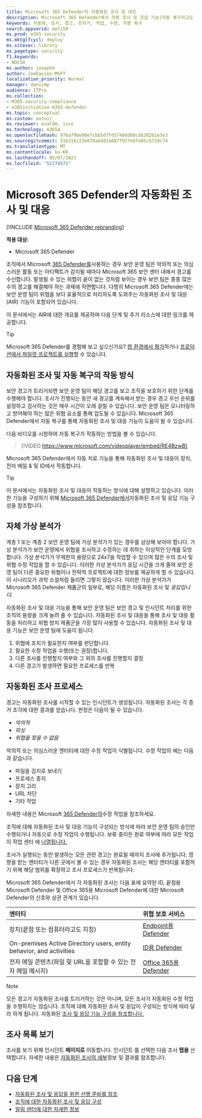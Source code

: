 ```yaml
---
title: Microsoft 365 Defender의 자동화된 조사 및 대응
description: Microsoft 365 Defender에서 자동 조사 및 응답 기능(자동 복구라고도 하는)에 대한 개요를 얻습니다.
keywords: 자동화, 조사, 경고, 트리거, 작업, 수정, 자동 복구
search.appverid: met150
ms.prod: m365-security
ms.mktglfcycl: deploy
ms.sitesec: library
ms.pagetype: security
f1.keywords:
- NOCSH
ms.author: josephd
author: JoeDavies-MSFT
localization_priority: Normal
manager: dansimp
audience: ITPro
ms.collection:
- M365-security-compliance
- m365initiative-m365-defender
ms.topic: conceptual
ms.custom: autoir
ms.reviewer: evaldm, isco
ms.technology: m365d
ms.openlocfilehash: 976a79be98efcbb5d7fd3749ddb0cdb282b1e3e3
ms.sourcegitcommit: 51b316c23e070ab402a687f927e8fa01cb719c74
ms.translationtype: MT
ms.contentlocale: ko-KR
ms.lasthandoff: 05/07/2021
ms.locfileid: "52274571"
---
```

# <a name="automated-investigation-and-response-in-microsoft-365-defender"></a>Microsoft 365 Defender의 자동화된 조사 및 대응

[!INCLUDE [Microsoft 365 Defender rebranding](../includes/microsoft-defender.md)]

**적용 대상:**
- Microsoft 365 Defender

조직에서 Microsoft [365 Defender를](microsoft-365-defender.md)사용하는 경우 보안 운영 팀은 악의적 또는 의심스러운 활동 또는 아티팩트가 감지될 때마다 Microsoft 365 보안 센터 내에서 경고를 수신합니다. 발생될 수 있는 위협이 끝이 없는 것처럼 보이는 경우 보안 팀은 종종 많은 수의 경고를 해결해야 하는 과제에 직면합니다. 다행히 Microsoft 365 Defender에는 보안 운영 팀이 위협을 보다 효율적으로 처리하도록 도와주는 자동화된 조사 및 대응(AIR) 기능이 포함되어 있습니다.

이 문서에서는 AIR에 대한 개요를 제공하며 다음 단계 및 추가 리소스에 대한 링크를 제공합니다.

> [!TIP]
> Microsoft 365 Defender를 경험해 보고 싶으신가요? [랩 환경에서 평가](m365d-evaluation.md?ocid=cx-docs-MTPtriallab)하거나 [프로덕션에서 파일럿 프로젝트를 실행](m365d-pilot.md?ocid=cx-evalpilot)할 수 있습니다.

## <a name="how-automated-investigation-and-self-healing-works"></a>자동화된 조사 및 자동 복구의 작동 방식

보안 경고가 트리거되면 보안 운영 팀이 해당 경고를 보고 조직을 보호하기 위한 단계를 수행해야 합니다. 조사가 진행되는 동안 새 경고를 계속해서 받는 경우 경고 우선 순위를 설정하고 검사하는 것은 매우 시간이 오래 걸릴 수 있습니다. 보안 운영 팀은 모니터링하고 방어해야 하는 많은 위협 요소를 통해 압도될 수 있습니다. Microsoft 365 Defender에서 자동 복구를 통해 자동화된 조사 및 대응 기능이 도움이 될 수 있습니다.

다음 비디오를 시청하여 자동 복구가 작동하는 방법을 볼 수 있습니다. <p>

> [!VIDEO https://www.microsoft.com/videoplayer/embed/RE4BzwB]

Microsoft 365 Defender에서 자동 치료 기능을 통해 자동화된 조사 및 대응이 장치, 전자 메일 & 및 ID에서 작동합니다.
 
> [!TIP]
> 이 문서에서는 자동화된 조사 및 대응이 작동하는 방식에 대해 설명하고 있습니다. 이러한 기능을 구성하기 위해 [Microsoft 365 Defender에서](m365d-configure-auto-investigation-response.md)자동화된 조사 및 응답 기능 구성을 참조합니다.

## <a name="your-own-virtual-analyst"></a>자체 가상 분석가

계층 1 또는 계층 2 보안 운영 팀에 가상 분석가가 있는 경우를 상상해 보아야 합니다. 가상 분석가가 보안 운영에서 위협을 조사하고 수정하는 데 취하는 이상적인 단계를 모방합니다. 가상 분석가가 무제한의 용량으로 24x7을 작업할 수 있으며 많은 수의 조사 및 위협 수정 작업을 할 수 있습니다. 이러한 가상 분석가가 응답 시간을 크게 줄여 보안 운영 팀이 다른 중요한 위협이나 전략적 프로젝트에 대한 정보를 제공하게 할 수 있습니다. 이 시나리오가 과학 소설처럼 들리면 그렇지 않습니다. 이러한 가상 분석가가 Microsoft 365 Defender 제품군의 일부로, 해당 이름은 자동화된 조사 및 *응답입니다.*

자동화된 조사 및 대응 기능을 통해 보안 운영 팀은 보안 경고 및 인시던트 처리를 위한 조직의 용량을 크게 늘려 줄 수 있습니다. 자동화된 조사 및 대응을 통해 조사 및 대응 활동을 처리하고 위협 방지 제품군을 가장 많이 사용할 수 있습니다. 자동화된 조사 및 대응 기능은 보안 운영 팀에 도움이 됩니다.

1. 위협에 조치가 필요한지 여부를 판단합니다.
2. 필요한 수정 작업을 수행(또는 권장)합니다.
3. 다른 조사를 진행할지 여부와 그 외의 조사를 진행할지 결정
4. 다른 경고가 발생하면 필요한 프로세스를 반복

## <a name="the-automated-investigation-process"></a>자동화된 조사 프로세스

경고는 자동화된 조사를 시작할 수 있는 인시던트가 생성됩니다. 자동화된 조사는 각 증거 조각에 대한 결과를 얻습니다. 판정은 다음이 될 수 있습니다.
- *악의적*
- *피싱* 
- *위협을 찾을 수 없음* 

악의적 또는 의심스러운 엔터티에 대한 수정 작업이 식별됩니다. 수정 작업의 예는 다음과 같습니다.

- 파일을 검지로 보내기
- 프로세스 중지
- 장치 고리
- URL 차단 
- 기타 작업

자세한 내용은 Microsoft [365 Defender의](m365d-remediation-actions.md)수정 작업을 참조하세요.

조직에 [](m365d-configure-auto-investigation-response.md) 대해 자동화된 조사 및 대응 기능이 구성되는 방식에 따라 보안 운영 팀의 승인만 수행되거나 자동으로 수정 작업이 수행됩니다. 보류 중이든 완료 여부에 따라 모든 작업이 작업 센터 에 [나열됩니다.](m365d-action-center.md)

조사가 실행되는 동안 발생하는 모든 관련 경고는 완료될 때까지 조사에 추가됩니다. 영향을 받는 엔터티가 다른 곳에서 볼 수 있는 경우 자동화된 조사는 해당 엔터티를 포함하기 위해 해당 범위를 확장하고 조사 프로세스가 반복됩니다. 

Microsoft 365 Defender에서 각 자동화된 조사는 다음 표에 요약된 ID, 끝점용 Microsoft Defender 및 Office 365용 Microsoft Defender에 대한 Microsoft Defender의 신호와 상관 관계가 있습니다. 

|엔터티 |위협 보호 서비스  |
|:---------|:---------|
|장치(끝점 또는 컴퓨터라고도 지칭) |[Endpoint용 Defender](../defender-endpoint/automated-investigations.md) |      
|On-premises Active Directory users, entity behavior, and activities     |[ID용 Defender](/azure-advanced-threat-protection/what-is-atp) |      
|전자 메일 콘텐츠(파일 및 URL을 포함할 수 있는 전자 메일 메시지)     |[Office 365용 Defender](../office-365-security/defender-for-office-365.md) |

> [!NOTE]
> 모든 경고가 자동화된 조사를 트리거하는 것은 아니며, 모든 조사가 자동화된 수정 작업을 수행하지는 않습니다. 조직에 대해 자동화된 조사 및 응답이 구성되는 방식에 따라 달라 하게 됩니다. 자동화된 [조사 및 응답 기능 구성을 참조합니다.](m365d-configure-auto-investigation-response.md)

## <a name="viewing-a-list-of-investigations"></a>조사 목록 보기

조사를 보기 위해 인시던트 **페이지로** 이동합니다. 인시던트 를 선택한 다음 조사 **탭을** 선택합니다. 자세한 내용은 [자동화된 조사의 세부](m365d-autoir-results.md)정보 및 결과를 참조합니다.


## <a name="next-steps"></a>다음 단계

- [자동화된 조사 및 응답을 위한 선행 준비를 참조](m365d-configure-auto-investigation-response.md#prerequisites-for-automated-investigation-and-response-in-microsoft-365-defender)
- [조직에 대한 자동화된 조사 및 응답 구성](m365d-configure-auto-investigation-response.md)
- [알림 센터에 대한 자세한 정보](m365d-action-center.md)
